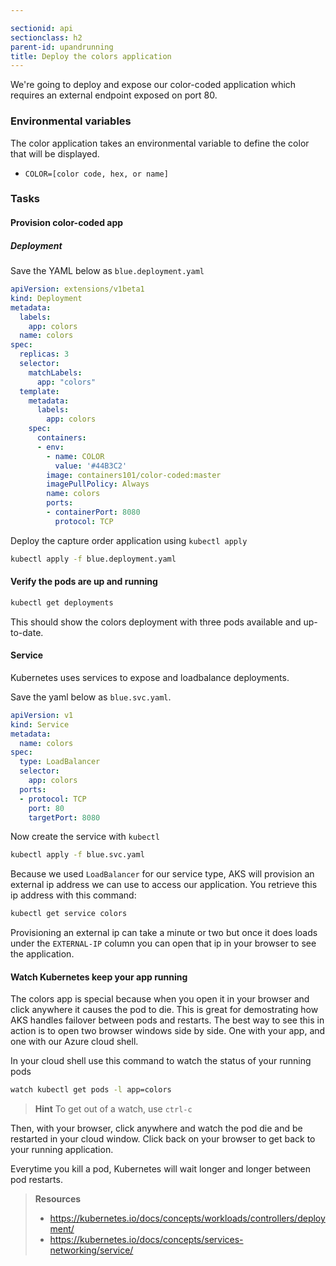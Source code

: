 ```yaml
---

sectionid: api
sectionclass: h2
parent-id: upandrunning
title: Deploy the colors application
---
```


We're going to deploy and expose our color-coded application which requires an external endpoint exposed on port 80. 

### Environmental variables
The color application takes an environmental variable to define the color that will be displayed. 
  * `COLOR=[color code, hex, or name]`

### Tasks

#### Provision color-coded app

##### Deployment

Save the YAML below as `blue.deployment.yaml`

```yaml
apiVersion: extensions/v1beta1
kind: Deployment
metadata:
  labels:
    app: colors
  name: colors
spec:
  replicas: 3
  selector:
    matchLabels:
      app: "colors"
  template:
    metadata:
      labels:
        app: colors
    spec:
      containers:
      - env:
        - name: COLOR
          value: '#44B3C2'
        image: containers101/color-coded:master
        imagePullPolicy: Always
        name: colors
        ports:
        - containerPort: 8080
          protocol: TCP
```

Deploy the capture order application using `kubectl apply`

```sh
kubectl apply -f blue.deployment.yaml
```

#### Verify the pods are up and running

```sh
kubectl get deployments
```

This should show the colors deployment with three pods available and up-to-date. 

#### Service

Kubernetes uses services to expose and loadbalance deployments. 

Save the yaml below as `blue.svc.yaml`.

```yaml
apiVersion: v1
kind: Service
metadata:
  name: colors
spec:
  type: LoadBalancer
  selector:
    app: colors
  ports:
  - protocol: TCP
    port: 80
    targetPort: 8080
```

Now create the service with `kubectl`
```sh
kubectl apply -f blue.svc.yaml
```

Because we used `LoadBalancer` for our service type, AKS will provision an external ip address we can use to access our application. You retrieve this ip address with this command:

```sh
kubectl get service colors
```

Provisioning an external ip can take a minute or two but once it does loads under the `EXTERNAL-IP` column you can open that ip in your browser to see the application. 

#### Watch Kubernetes keep your app running

The colors app is special because when you open it in your browser and click anywhere it causes the pod to die. This is great for demostrating how AKS handles failover between pods and restarts. The best way to see this in action is to open two browser windows side by side. One with your app, and one with our Azure cloud shell. 

In your cloud shell use this command to watch the status of your running pods
```sh
watch kubectl get pods -l app=colors
```
>  **Hint**
>  To get out of a watch, use `ctrl-c`

Then, with your browser, click anywhere and watch the pod die and be restarted in your cloud window. Click back on your browser to get back to your running application. 

Everytime you kill a pod, Kubernetes will wait longer and longer between pod restarts.

> **Resources**
>
> * <https://kubernetes.io/docs/concepts/workloads/controllers/deployment/>
> * <https://kubernetes.io/docs/concepts/services-networking/service/>
